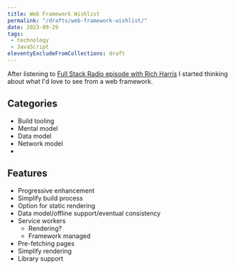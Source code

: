 ```yaml
---
title: Web Framework Wishlist
permalink: "/drafts/web-framework-wishlist/"
date: 2023-09-29
tags:
 - technology
 - JavaScript
eleventyExcludeFromCollections: draft
---
```


After listening to [Full Stack Radio episode with Rich Harris](https://fullstackradio.com/143) I started thinking about what I'd love to see from a web framework.

## Categories
- Build tooling
- Mental model
- Data model
- Network model
- 

## Features
- Progressive enhancement
- Simplify build process
- Option for static rendering
- Data model/offline support/eventual consistency
- Service workers
  - Rendering?
  - Framework managed
- Pre-fetching pages
- Simplify rendering
- Library support
